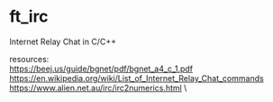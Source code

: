 <h1>
ft_irc  
</h1> 	

Internet Relay Chat in C/C++

resources: \
  https://beej.us/guide/bgnet/pdf/bgnet_a4_c_1.pdf \
  https://en.wikipedia.org/wiki/List_of_Internet_Relay_Chat_commands \
  https://www.alien.net.au/irc/irc2numerics.html \
